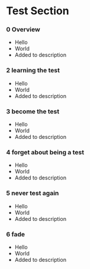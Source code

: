 # Test Section

### 0 Overview ###

+ Hello
+ World
+ Added to description

### 2 learning the test ###

+ Hello
+ World
+ Added to description

### 3 become the test ###

+ Hello
+ World
+ Added to description

### 4 forget about being a test ###

+ Hello
+ World
+ Added to description

### 5 never test again ###

+ Hello
+ World
+ Added to description

### 6 fade ###

+ Hello
+ World
+ Added to description

